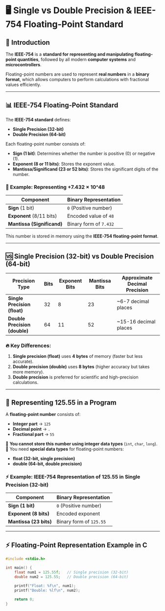 # 🖥️ Single vs Double Precision & IEEE-754 Floating-Point Standard  

## 📌 Introduction  
The **IEEE-754** is a **standard for representing and manipulating floating-point quantities**, followed by all modern **computer systems** and **microcontrollers**.  

Floating-point numbers are used to represent **real numbers** in a **binary format**, which allows computers to perform calculations with fractional values efficiently.  

---

## 📊 IEEE-754 Floating-Point Standard  

The **IEEE-754 standard** defines:  
- **Single Precision (32-bit)**
- **Double Precision (64-bit)**  

Each floating-point number consists of:  
- **Sign (1 bit)**: Determines whether the number is positive (0) or negative (1).  
- **Exponent (8 or 11 bits)**: Stores the exponent value.  
- **Mantissa/Significand (23 or 52 bits)**: Stores the significant digits of the number.  

### 📌 Example: Representing **+7.432 × 10^48**  

| **Component** | **Binary Representation** |
|--------------|---------------------------|
| **Sign** (1 bit) | `0` (Positive number) |
| **Exponent** (8/11 bits) | Encoded value of `48` |
| **Mantissa (Significand)** | Binary form of `7.432` |

This number is stored in memory using the **IEEE-754 floating-point format**.

---

## 🆚 Single Precision (32-bit) vs Double Precision (64-bit)  

| Precision Type  | Bits | Exponent Bits | Mantissa Bits | Approximate Decimal Precision |
|----------------|------|--------------|--------------|------------------------------|
| **Single Precision (float)** | 32   | 8  | 23  | ~6-7 decimal places  |
| **Double Precision (double)** | 64   | 11 | 52  | ~15-16 decimal places |

### 🔥 **Key Differences**:
1. **Single precision (float)** uses **4 bytes** of memory (faster but less accurate).
2. **Double precision (double)** uses **8 bytes** (higher accuracy but takes more memory).
3. **Double precision** is preferred for scientific and high-precision calculations.

---

## 📝 Representing **125.55** in a Program  

A **floating-point number** consists of:  
- **Integer part** → `125`  
- **Decimal point** → `.`  
- **Fractional part** → `55`  

🔹 **You cannot store this number using integer data types** (`int`, `char`, `long`).  
🔹 You need **special data types** for floating-point numbers:  
   - **float (32-bit, single precision)**  
   - **double (64-bit, double precision)**  

### ⚡ **Example: IEEE-754 Representation of 125.55 in Single Precision (32-bit)**  

| **Component**  | **Binary Representation** |
|---------------|---------------------------|
| **Sign (1 bit)** | `0` (Positive number) |
| **Exponent (8 bits)** | Encoded exponent |
| **Mantissa (23 bits)** | Binary form of `125.55` |

---

## ⚡ Floating-Point Representation Example in C  

```c
#include <stdio.h>

int main() {
    float num1 = 125.55f;   // Single precision (32-bit)
    double num2 = 125.55;   // Double precision (64-bit)

    printf("Float: %f\n", num1);
    printf("Double: %lf\n", num2);
    
    return 0;
}
